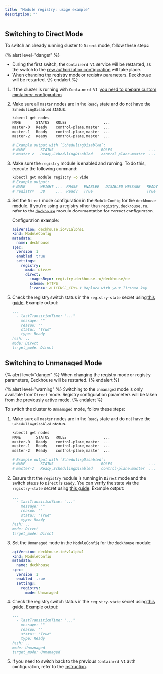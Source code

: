 ```yaml
---
title: "Module registry: usage example"
description: ""
---
```


## Switching to Direct Mode

To switch an already running cluster to `Direct` mode, follow these steps:

{% alert level="danger" %}
- During the first switch, the `Containerd V1` service will be restarted, as the switch to the [new authorization configuration](./faq.html#how-to-prepare-containerd-v1) will take place.
- When changing the registry mode or registry parameters, Deckhouse will be restarted.
{% endalert %}

1. If the cluster is running with `Containerd V1`, [you need to prepare custom containerd configuration](./faq.html#how-to-prepare-containerd-v1).

1. Make sure all `master` nodes are in the `Ready` state and do not have the `SchedulingDisabled` status.

   ```bash
   kubectl get nodes
   NAME       STATUS   ROLES                 ...
   master-0   Ready    control-plane,master  ...
   master-1   Ready    control-plane,master  ...
   master-2   Ready    control-plane,master  ...

   # Example output with `SchedulingDisabled`:
   # NAME       STATUS                      ROLES                 ...
   # master-2   Ready,SchedulingDisabled    control-plane,master  ...
   ```

1. Make sure the `registry` module is enabled and running. To do this, execute the following command:

    ```bash
    kubectl get module registry -o wide
    # Example output:
    # NAME       WEIGHT ...  PHASE   ENABLED   DISABLED MESSAGE   READY
    # registry   38     ...  Ready   True                         True
    ```

1. Set the `Direct` mode configuration in the `ModuleConfig` for the `deckhouse` module. If you're using a registry other than `registry.deckhouse.ru`, refer to the [`deckhouse`](/products/kubernetes-platform/documentation/v1/modules/deckhouse/) module documentation for correct configuration.

    Configuration example:

    ```yaml
    apiVersion: deckhouse.io/v1alpha1
    kind: ModuleConfig
    metadata:
      name: deckhouse
    spec:
      version: 1
      enabled: true
      settings:
        registry:
          mode: Direct
          direct:
            imagesRepo: registry.deckhouse.ru/deckhouse/ee
            scheme: HTTPS
            license: <LICENSE_KEY> # Replace with your license key
    ```

1. Check the registry switch status in the `registry-state` secret using [this guide](./faq.html#how-to-check-the-registry-mode-switch-status). Example output:

    ```yaml
    ...
      - lastTransitionTime: "..."
        message: ""
        reason: ""
        status: "True"
        type: Ready
    hash: ..
    mode: Direct
    target_mode: Direct
    ```

## Switching to Unmanaged Mode

{% alert level="danger" %}
When changing the registry mode or registry parameters, Deckhouse will be restarted.
{% endalert %}

{% alert level="warning" %}
Switching to the `Unmanaged` mode is only available from `Direct` mode. Registry configuration parameters will be taken from the previously active mode.
{% endalert %}

To switch the cluster to `Unmanaged` mode, follow these steps:

1. Make sure all `master` nodes are in the `Ready` state and do not have the `SchedulingDisabled` status.

   ```bash
   kubectl get nodes
   NAME       STATUS   ROLES                 ...
   master-0   Ready    control-plane,master  ...
   master-1   Ready    control-plane,master  ...
   master-2   Ready    control-plane,master  ...

   # Example output with `SchedulingDisabled`:
   # NAME       STATUS                      ROLES                 ...
   # master-2   Ready,SchedulingDisabled    control-plane,master  ...
   ```

1. Ensure that the `registry` module is running in `Direct` mode and the switch status to `Direct` is `Ready`. You can verify the state via the `registry-state` secret using [this guide](./faq.html#how-to-check-the-registry-mode-switch-status). Example output:

    ```yaml
    ...
      - lastTransitionTime: "..."
        message: ""
        reason: ""
        status: "True"
        type: Ready
    hash: ..
    mode: Direct
    target_mode: Direct
    ```

1. Set the `Unmanaged` mode in the `ModuleConfig` for the `deckhouse` module:

    ```yaml
    apiVersion: deckhouse.io/v1alpha1
    kind: ModuleConfig
    metadata:
      name: deckhouse
    spec:
      version: 1
      enabled: true
      settings:
        registry:
          mode: Unmanaged
    ```

1. Check the registry switch status in the `registry-state` secret using [this guide](./faq.html#how-to-check-the-registry-mode-switch-status). Example output:

    ```yaml
    ...
      - lastTransitionTime: "..."
        message: ""
        reason: ""
        status: "True"
        type: Ready
    hash: ..
    mode: Unmanaged
    target_mode: Unmanaged
    ```

1. If you need to switch back to the previous `Containerd V1` auth configuration, refer to the [instruction](./faq.html#how-to-switch-back-to-the-previous-containerd-v1-auth-configuration).
